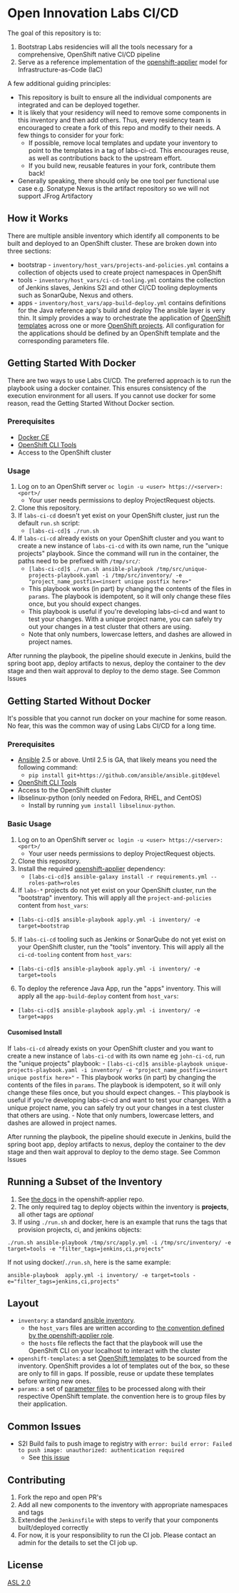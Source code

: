 # Open Innovation Labs CI/CD

The goal of this repository is to:

 1. Bootstrap Labs residencies will all the tools necessary for a comprehensive, OpenShift native CI/CD pipeline
 2. Serve as a reference implementation of the [openshift-applier](https://github.com/redhat-cop/openshift-applier/tree/master/roles/openshift-applier) model for Infrastructure-as-Code (IaC)

A few additional guiding principles:

* This repository is built to ensure all the individual components are integrated and can be deployed together. 
* It is likely that your residency will need to remove some components in this inventory and then add others. Thus, every residency team is encouraged to create a fork of this repo and modify to their needs. A few things to consider for your fork:
  - If possible, remove local templates and update your inventory to point to the templates in a tag of labs-ci-cd. This encourages reuse, as well as contributions back to the upstream effort.
  - If you build new, reusable features in your fork, contribute them back!
* Generally speaking, there should only be one tool per functional use case e.g. Sonatype Nexus is the artifact repository so we will not support JFrog Artifactory

## How it Works

There are multiple ansible inventory which identify all components to be built and deployed to an OpenShift cluster. These are broken down into three sections:
* bootstrap - `inventory/host_vars/projects-and-policies.yml` contains a collection of objects used to create project namespaces in OpenShift
* tools -  `inventory/host_vars/ci-cd-tooling.yml` contains the collection of Jenkins slaves, Jenkins S2I and other CI/CD tooling deployments such as SonarQube, Nexus and others.
* apps - `inventory/host_vars/app-build-deploy.yml` contains definitions for the Java reference app's build and deploy
The ansible layer is very thin. It simply provides a way to orchestrate the application of [OpenShift templates](https://docs.openshift.com/container-platform/latest/dev_guide/templates.html) across one or more [OpenShift projects](https://docs.openshift.com/container-platform/latest/architecture/core_concepts/projects_and_users.html#projects). All configuration for the applications should be defined by an OpenShift template and the corresponding parameters file.

## Getting Started With Docker

There are two ways to use Labs CI/CD. The preferred approach is to run the playbook using a docker container. This ensures consistency of the execution environment for all users. If you cannot use docker for some reason, read the Getting Started Without Docker section.

### Prerequisites

* [Docker CE](https://www.docker.com/community-edition#/download)
* [OpenShift CLI Tools](https://docs.openshift.com/container-platform/3.7/cli_reference/get_started_cli.html)
* Access to the OpenShift cluster

### Usage

1. Log on to an OpenShift server `oc login -u <user> https://<server>:<port>/`
    - Your user needs permissions to deploy ProjectRequest objects.
2. Clone this repository.
3. If `labs-ci-cd` doesn't yet exist on your OpenShift cluster, just run the default `run.sh` script:
    - `[labs-ci-cd]$ ./run.sh`
4. If `labs-ci-cd` already exists on your OpenShift cluster and you want to create a new instance of `labs-ci-cd` with its own name, run the "unique projects" playbook. Since the command will run in the container, the paths need to be prefixed with `/tmp/src/`:
    - `[labs-ci-cd]$ ./run.sh ansible-playbook /tmp/src/unique-projects-playbook.yaml -i /tmp/src/inventory/ -e "project_name_postfix=<insert unique postfix here>"`
    - This playbook works (in part) by changing the contents of the files in `params`. The playbook is idempotent, so it will only change these files once, but you should expect changes.
    - This playbook is useful if you're developing labs-ci-cd and want to test your changes. With a unique project name, you can safely try out your changes in a test cluster that others are using.
    - Note that only numbers, lowercase letters, and dashes are allowed in project names.

After running the playbook, the pipeline should execute in Jenkins, build the spring boot app, deploy artifacts to nexus, deploy the container to the dev stage and then wait approval to deploy to the demo stage. See Common Issues

## Getting Started Without Docker

It's possible that you cannot run docker on your machine for some reason. No fear, this was the common way of using Labs CI/CD for a long time.

### Prerequisites 

* [Ansible](http://docs.ansible.com/ansible/latest/intro_installation.html) 2.5 or above. Until 2.5 is GA, that likely means you need the following command:
  - `pip install git+https://github.com/ansible/ansible.git@devel`
* [OpenShift CLI Tools](https://docs.openshift.com/container-platform/3.7/cli_reference/get_started_cli.html)
* Access to the OpenShift cluster
* libselinux-python (only needed on Fedora, RHEL, and CentOS)
  - Install by running `yum install libselinux-python`.

### Basic Usage

1. Log on to an OpenShift server `oc login -u <user> https://<server>:<port>/`
    - Your user needs permissions to deploy ProjectRequest objects.
2. Clone this repository.
3. Install the required [openshift-applier](https://github.com/redhat-cop/openshift-applier) dependency:
    - `[labs-ci-cd]$ ansible-galaxy install -r requirements.yml --roles-path=roles`
4. If `labs-*` projects do not yet exist on your OpenShift cluster, run the "bootstrap" inventory. This will apply all the `project-and-policies` content from `host_vars`:
  - `[labs-ci-cd]$ ansible-playbook apply.yml -i inventory/ -e target=bootstrap`
5. If `labs-ci-cd` tooling such as Jenkins or SonarQube do not yet exist on your OpenShift cluster, run the "tools" inventory. This will apply all the `ci-cd-tooling` content from `host_vars`:
  - `[labs-ci-cd]$ ansible-playbook apply.yml -i inventory/ -e target=tools`
6. To deploy the reference Java App, run the "apps" inventory. This will apply all the `app-build-deploy` content from `host_vars`:
  - `[labs-ci-cd]$ ansible-playbook apply.yml -i inventory/ -e target=apps`

#### Cusomised Install
If `labs-ci-cd` already exists on your OpenShift cluster and you want to create a new instance of `labs-ci-cd` with its own name eg `john-ci-cd`, run the "unique projects" playbook:
    - `[labs-ci-cd]$ ansible-playbook unique-projects-playbook.yaml -i inventory/ -e "project_name_postfix=<insert unique postfix here>"`
    - This playbook works (in part) by changing the contents of the files in `params`. The playbook is idempotent, so it will only change these files once, but you should expect changes.
    - This playbook is useful if you're developing labs-ci-cd and want to test your changes. With a unique project name, you can safely try out your changes in a test cluster that others are using.
    - Note that only numbers, lowercase letters, and dashes are allowed in project names.

After running the playbook, the pipeline should execute in Jenkins, build the spring boot app, deploy artifacts to nexus, deploy the container to the dev stage and then wait approval to deploy to the demo stage. See Common Issues

## Running a Subset of the Inventory

1. See [the docs](https://github.com/redhat-cop/openshift-applier/tree/master/roles/openshift-applier#filtering-content-based-on-tags) in the openshift-applier repo.
2. The only required tag to deploy objects within the inventory is **projects**, all other tags are *optional*
3. If using `./run.sh` and docker, here is an example that runs the tags that provision projects, ci, and jenkins objects:
```
./run.sh ansible-playbook /tmp/src/apply.yml -i /tmp/src/inventory/ -e target=tools -e "filter_tags=jenkins,ci,projects"
```

If not using docker/`./run.sh`, here is the same example:

```
ansible-playbook  apply.yml -i inventory/ -e target=tools -e="filter_tags=jenkins,ci,projects"
```

## Layout
- `inventory`: a standard [ansible inventory](http://docs.ansible.com/ansible/latest/intro_inventory.html).
  - the `host_vars` files are written according to [the convention defined by the openshift-applier role](https://github.com/redhat-cop/openshift-applier/tree/master/roles/openshift-applier#sourcing-openshift-object-definitions).
  -  the `hosts` file reflects the fact that the playbook will use the OpenShift CLI on your localhost to interact with the cluster
- `openshift-templates`: a set [OpenShift templates](https://docs.openshift.com/container-platform/3.6/dev_guide/templates.html) to be sourced from the inventory. OpenShift provides a lot of templates out of the box, so these are only to fill in gaps. If possible, reuse or update these templates before writing new ones.
- `params`: a set of [parameter files](https://docs.openshift.com/container-platform/3.6/dev_guide/templates.html#templates-parameters) to be processed along with their respective OpenShift template. the convention here is to group files by their application.

## Common Issues

- S2I Build fails to push image to registry with `error: build error: Failed to push image: unauthorized: authentication required`
  - See [this issue](https://github.com/openshift/origin/issues/4518)

## Contributing

1) Fork the repo and open PR's
2) Add all new components to the inventory with appropriate namespaces and tags
3) Extended the `Jenkinsfile` with steps to verify that your components built/deployed correctly
4) For now, it is your responsibility to run the CI job. Please contact an admin for the details to set the CI job up.

## License
[ASL 2.0](LICENSE)
